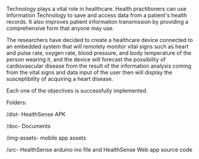 Technology plays a vital role in healthcare. Health practitioners can use Information Technology to save and access data from a patient's health records. It also improves patient information transmission by providing a comprehensive form that anyone may use.

The researchers have decided to create a healthcare device connected to an embedded system that will remotely monitor vital signs such as heart and pulse rate, oxygen rate, blood pressure, and body temperature of the person wearing it, and the device will forecast the possibility of cardiovascular disease from the result of the information analysis coming from the vital signs and data input of the user then will display the susceptibility of acquiring a heart disease.

Each one of the objectives is successfully implemented.

Folders:

/dist- HealthSense APK

/doc- Documents

/img-assets- mobile app assets

/src- HealthSense arduino ino file and HealthSense Web app source code
